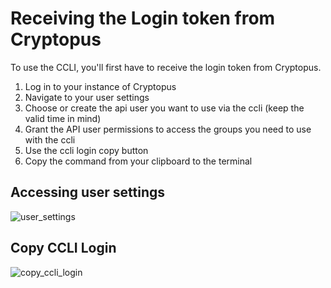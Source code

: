 # Receiving the Login token from Cryptopus

To use the CCLI, you'll first have to receive the login token from Cryptopus.

1. Log in to your instance of Cryptopus
2. Navigate to your user settings
3. Choose or create the api user you want to use via the ccli (keep the valid time in mind)
4. Grant the API user permissions to access the groups you need to use with the ccli
5. Use the ccli login copy button
6. Copy the command from your clipboard to the terminal

## Accessing user settings

![user_settings](images/access_user_settings.png)

## Copy CCLI Login

![copy_ccli_login](images/copy_ccli_login.png)
